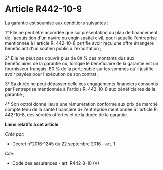 # Article R442-10-9

La garantie est soumise aux conditions suivantes : 

1° Elle ne peut être accordée que sur présentation du plan de financement de l'acquisition d'un navire ou engin spatial
civil, pour laquelle l'entreprise mentionnée à l'article R. 442-10-8 certifie avoir reçu une offre étrangère bénéficiant d'un
soutien public à l'exportation ; 

2° Elle ne peut pas couvrir plus de 80 % des montants dus aux bénéficiaires de la garantie ou, lorsque le bénéficiaire de la
garantie est un fournisseur français, 80 % de la perte subie sur les sommes qu'il justifie avoir payées pour l'exécution de
son contrat ; 

3° Sa durée ne peut dépasser celle des engagements financiers consentis par l'entreprise mentionnée à l'article R. 442-10-8
aux bénéficiaires de la garantie ; 

4° Son octroi donne lieu à une rémunération conforme aux prix de marché compte tenu de la santé financière de l'entreprise
mentionnée à l'article R. 442-10-8, des sûretés offertes et de la durée de la garantie.

**Liens relatifs à cet article**

_Créé par_:

  - Décret n°2016-1245 du 22 septembre 2016 - art. 1

_Cite_:

  - Code des assurances - art. R442-8-10 (V)
